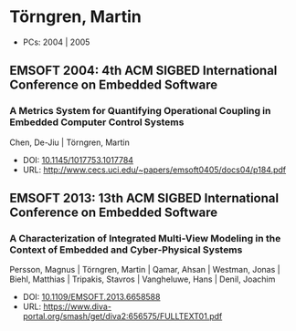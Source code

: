 # Törngren, Martin

* PCs: 2004 | 2005

## EMSOFT 2004: 4th ACM SIGBED International Conference on Embedded Software

### A Metrics System for Quantifying Operational Coupling in Embedded Computer Control Systems
Chen, De-Jiu | Törngren, Martin
* DOI: [10.1145/1017753.1017784](https://doi.org/10.1145/1017753.1017784)
* URL: <http://www.cecs.uci.edu/~papers/emsoft0405/docs04/p184.pdf>

## EMSOFT 2013: 13th ACM SIGBED International Conference on Embedded Software

### A Characterization of Integrated Multi-View Modeling in the Context of Embedded and Cyber-Physical Systems
Persson, Magnus | Törngren, Martin | Qamar, Ahsan | Westman, Jonas | Biehl, Matthias | Tripakis, Stavros | Vangheluwe, Hans | Denil, Joachim
* DOI: [10.1109/EMSOFT.2013.6658588](https://doi.org/10.1109/EMSOFT.2013.6658588)
* URL: <https://www.diva-portal.org/smash/get/diva2:656575/FULLTEXT01.pdf>

